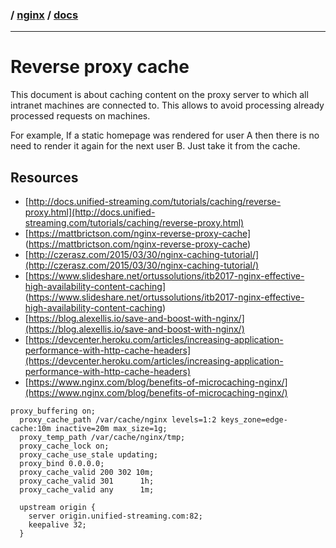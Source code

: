 ### / [nginx](.../) / [docs](.)

-----------------------------------------------------------------------------------

# Reverse proxy cache

This document is about caching content on the proxy server to which all intranet machines are connected to.
This allows to avoid processing already processed requests on machines. 

For example,
If a static homepage was rendered for user A then there is no need to render it again for the next user B.
Just take it from the cache.

## Resources
* [http://docs.unified-streaming.com/tutorials/caching/reverse-proxy.html](http://docs.unified-streaming.com/tutorials/caching/reverse-proxy.html)
* [https://mattbrictson.com/nginx-reverse-proxy-cache] (https://mattbrictson.com/nginx-reverse-proxy-cache)
* [http://czerasz.com/2015/03/30/nginx-caching-tutorial/](http://czerasz.com/2015/03/30/nginx-caching-tutorial/)
* [https://www.slideshare.net/ortussolutions/itb2017-nginx-effective-high-availability-content-caching] (https://www.slideshare.net/ortussolutions/itb2017-nginx-effective-high-availability-content-caching)
* [https://blog.alexellis.io/save-and-boost-with-nginx/](https://blog.alexellis.io/save-and-boost-with-nginx/)
* [https://devcenter.heroku.com/articles/increasing-application-performance-with-http-cache-headers](https://devcenter.heroku.com/articles/increasing-application-performance-with-http-cache-headers)
* [https://www.nginx.com/blog/benefits-of-microcaching-nginx/](https://www.nginx.com/blog/benefits-of-microcaching-nginx/)


```
proxy_buffering on;
  proxy_cache_path /var/cache/nginx levels=1:2 keys_zone=edge-cache:10m inactive=20m max_size=1g;
  proxy_temp_path /var/cache/nginx/tmp;
  proxy_cache_lock on;
  proxy_cache_use_stale updating;
  proxy_bind 0.0.0.0;
  proxy_cache_valid 200 302 10m;
  proxy_cache_valid 301      1h;
  proxy_cache_valid any      1m;

  upstream origin {
    server origin.unified-streaming.com:82;
    keepalive 32;
  }
```
